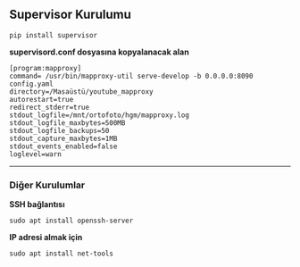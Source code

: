 ## Supervisor Kurulumu

```
pip install supervisor
```

<b>supervisord.conf dosyasına kopyalanacak alan</b>
```
[program:mapproxy]
command= /usr/bin/mapproxy-util serve-develop -b 0.0.0.0:8090 config.yaml
directory=/Masaüstü/youtube_mapproxy
autorestart=true
redirect_stderr=true
stdout_logfile=/mnt/ortofoto/hgm/mapproxy.log
stdout_logfile_maxbytes=500MB
stdout_logfile_backups=50
stdout_capture_maxbytes=1MB
stdout_events_enabled=false
loglevel=warn
```
---
### Diğer Kurulumlar
<b>SSH bağlantısı</b>
```
sudo apt install openssh-server
```
<b>IP adresi almak için</b>
```
sudo apt install net-tools
```
